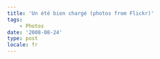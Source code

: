 ```yaml
---
title: 'Un été bien chargé (photos from Flickr)'
tags:
    - Photos
date: '2008-08-24'
type: post
locale: fr
---
```


<p style="text-align: center">
<p style="text-align: center">
<p style="text-align: center">
